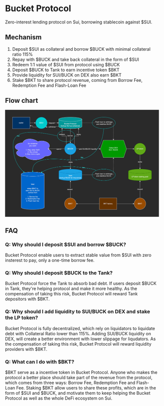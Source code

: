 # Bucket Protocol
Zero-interest lending protocol on Sui, borrowing stablecoin against $SUI.

## Mechanism
1. Deposit $SUI as collateral and borrow $BUCK with minimal collateral ratio 115%
2. Repay with $BUCK and take back collateral in the form of $SUI
3. Redeem 1:1 value of $SUI from protocol using $BUCK
4. Deposit $BUCK to Tank to earn incentive token $BKT
5. Provide liquidity for SUI/BUCK on DEX also earn $BKT
6. Stake $BKT to share protocol revenue, coming from Borrow Fee, Redemption Fee and Flash-Loan Fee
 
## Flow chart
![bucket-protocol](./assets/bucket-protocol.png)

## FAQ
### Q: Why should I deposit $SUI and borrow $BUCK?  
Bucket Protocol enable users to extract stable value from $SUI with zero insterest to pay, only a one-time borrow fee.

### Q: Why should I deposit $BUCK to the Tank?  
Bucket Protocol force the Tank to absorb bad debt. If users deposit $BUCK in Tank, they're helping protocol and make it more healthy. As the compensation of taking this risk, Bucket Protocol will reward Tank depositors with $BKT.

### Q: Why should I add liquidity to SUI/BUCK on DEX and stake the LP token?  
Bucket Protocol is fully decentralized, which rely on liquidators to liquidate debt with Collateral Ratio lower than 115%. Adding SUI/BUCK liquidity on DEX, will create a better environment with lower slippage for liqudators. As the compensation of taking this risk, Bucket Protocol will reward liquidity providers with $BKT.

### Q: What can I do with $BKT?  
$BKT serve as a incentive token in Bucket Protocol. Anyone who makes the protocol a better place should take part of the revenue from the protocol, which comes from three ways: Borrow Fee, Redemption Fee and Flash-Loan Fee. Staking $BKT allow users to share these profits, which are in the form of $SUI and $BUCK, and motivate them to keep helping the Bucket Protocol as well as the whole DeFi ecosystem on Sui.
